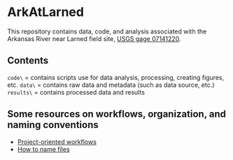 # ArkAtLarned
This repository contains data, code, and analysis associated with the Arkansas River near Larned field site, [USGS gage 07141220](https://waterdata.usgs.gov/ks/nwis/uv/?site_no=07141220&PARAmeter_cd=00065,00060).

## Contents
`code\` = contains scripts use for data analysis, processing, creating figures, etc.
`data\` = contains raw data and metadata (such as data source, etc.)
`results\` = contains processed data and results

## Some resources on workflows, organization, and naming conventions
 * [Project-oriented workflows](https://www.tidyverse.org/blog/2017/12/workflow-vs-script/)
 * [How to name files](https://speakerdeck.com/jennybc/how-to-name-files)